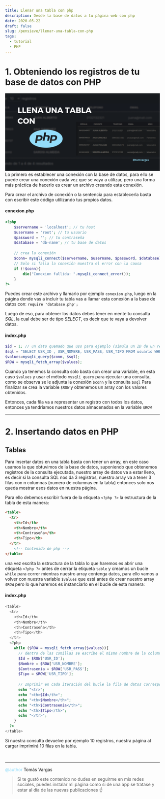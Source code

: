 ```yaml
---
title: Llenar una tabla con php
description: Desde la base de datos a tu página web con php
date: 2020-05-22
draft: false
slug: /pensieve/llenar-una-tabla-con-php
tags:
  - tutorial
  - PHP
---
```


# 1. Obteniendo los registros de tu base de datos con PHP
 <img alt="opciones de depuración usb" src="preview.png" >
 <br>
Lo primero es establecer una conexión con la base de datos, para ello se puede crear una conexión cada vez que se vaya a utilizar, pero una forma más práctica de hacerlo es crear un archivo creando esta conexión.

Para crear el archivo de conexión o la sentencia para establecerla basta con escribir este código utilizando tus propios datos.

#### conexion.php
```php
<?php 
	$servername = 'localhost'; // tu host
	$username = 'root'; // tu usuario
	$password = ''; // tu contraseña
	$database = 'db-name'; // tu base de datos
	
	// crea la conexión
	$conn= mysqli_connect($servername, $username, $password, $database);
	// Solo si falla la conexión muestra el error con la causa
	if (!$conn){
		die("Conexion fallida: ".mysqli_connect_error());
	}
?>
```

Puedes crear este archivo y llamarlo por ejemplo `conexion.php`, luego en la página donde vas a incluir tu tabla vas a llamar esta conexión a la base de datos con: `require 'database.php';`

Luego de eso, para obtener los datos debes tener en mente tu consulta *SQL*, la cual debe ser de tipo *SELECT*, es decir que te vaya a devolver datos.

#### index.php
```php
$id = 1; // un dato quemado que uso para ejemplo (simula un ID de un registro)
$sql = "SELECT USR_ID , USR_NOMBRE, USR_PASS, USR_TIPO FROM usuario WHERE USR_ID  = $id";
$values=mysqli_query($conn, $sql);
$ROW = mysqli_fetch_array($values);
```

Cuando ya tenemos la consulta solo basta con crear una variable, en esta caso `$values` y usar el método `mysqli_query` para ejecutar una consulta, como se observa se le adjunta la conexión `$conn` y la consulta `$sql` Para finalizar se crea la variable `$ROW` y obtenemos un array con los valores obtenidos.

Entonces, cada fila va a representar un registro con todos los datos, entonces ya tendríamos nuestros datos almacenados en la variable `$ROW` 

---

# 2. Insertando datos en PHP

## Tablas

Para insertar datos en una tabla basta con tener un array, en este caso usamos la que obtuvimos de la base de datos, suponiendo que obtenemos registros de la consulta ejecutada, nuestro array de datos va a estar lleno, es decir si la consulta SQL nos da 3 registros, nuestro array va a tener 3 filas con n columnas (numero de columnas en la tabla) entonces solo nos queda mostrar esos datos en nuestra página.

Para ello debemos escribir fuera de la etiqueta `<?php ?>` la estructura de la tabla de esta manera:

```html
<table>            
  <tr>
    <th>Id</th>
    <th>Nombre</th>
    <th>Contraseña</th>
    <th>Tipo</th>
  </tr>
	<!-- Contenido de php -->
</table>
```

una vez escrita la estructura de la tabla lo que haremos es abrir una etiqueta `<?php ?>` antes de cerrar la etiqueta `table` y creamos un bucle `while` para correr mientras nuestro array contenga datos, para ello vamos a volver con nuestra variable `$values` que está antes de crear nuestro array `$ROW` pero lo que haremos es instanciarlo en el bucle de esta manera:

#### index.php
```php
<table>            
  <tr>
    <th>Id</th>
    <th>Nombre</th>
    <th>Contraseña</th>
    <th>Tipo</th>
  </tr>
  <?php 
    while ($ROW = mysqli_fetch_array($values)){
      // dentro de las comillas se escribe el mismo nombre de la columna de la BD
      $Id = $ROW['USR_ID'];
      $Nombre = $ROW['USR_NOMBRE'];
      $Contrasenia = $ROW['USR_PASS'];
      $Tipo = $ROW['USR_TIPO'];
			
      // Imprimir en cada iteración del bucle la fila de datos correspondiente
      echo "<tr>";
      echo "<th>$Id</th>";
      echo "<th>$Nombre</th>";
      echo "<th>$Contrasenia</th>";
      echo "<th>$Tipo</th>";                     
      echo "</tr>";
    }
  ?>
</table>
```

Si nuestra consulta devuelve por ejemplo 10 registros, nuestra página al cargar imprimirá 10 filas en la tabla.

<br><hr>

<span style="color:#93ddfb">@author </span>Tomás Vargas

> Si te gustó este contenido no dudes en seguirme en mis redes sociales, puedes instalar mi página como si de una app se tratase y estar al día de las nuevas publicaciones ☝️